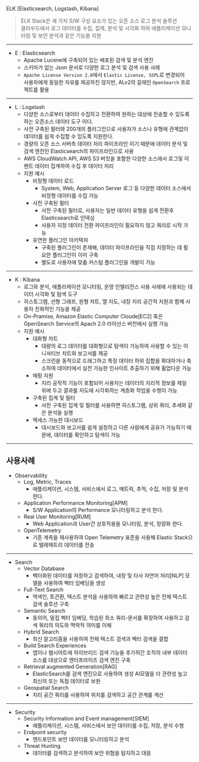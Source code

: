 ELK [Elasticsearch, Logstash, Kibana]
> ELK Stack은 세 가지 S/W 구성 요소가 있는 오픈 소스 로그 분석 솔루션  
> 클라우드에서 로그 데이터를 수집, 집계, 분석 및 시각화 하여 애플리케이션 모니터링 및 보안 분석과 같은 기능을 지원

---
* E : Elasticsearch
  * Apache Lucene에 구축되어 있는 배포된 검색 및 분석 엔진
  * 스키마가 없는 Json 문서로 다양한 로그 분석 및 검색 사용 사례
  * `Apache License Version 2.0`에서 `Elastic License, SSPL`로 변경되어  
    사용자에게 동일한 자유를 제공하진 않지만, ALv2의 갈래인 `OpenSearch` 프로젝트를 활용
---
* L : Logstash
  * 다양한 소스로부터 데이터 수집하고 전환하여 원하는 대상에 전송할 수 있도록 하는 오픈소스 데이터 도구 이다.
  * 사전 구축된 필터와 200개의 플러그인으로 사용자가 소스나 유형에 관계없이 데이터를 쉽게 수집할 수 있도록 지원한다.
  * 경량의 오픈 소스 서버측 데이터 처리 파이프라인 이기 때문에 데이터 분석 및 검색 엔진인 Elasticsearch의 파이프라인으로 사용
  * AWS CloudWatch API, AWS S3 버킷을 포함한 다양한 소스에서 로그및 이벤트 데이터 집계하여 수집 후 데이터 처리
  * 지원 예시
    * 비정형 데이터 로드
      * System, Web, Application Server 로그 등 다양한 데이터 소스에서 비정형 데이터를 수집 가능
    * 사전 구축된 필터
      * 사전 구축된 필터로, 사용자는 일반 데이터 유형을 쉽게 전환후 Elasticsearch로 인덱싱
      * 사용자 지정 데이터 전환 파이프라인이 필요하지 않고 쿼리로 시작 가능
    * 유연한 플러그인 아키텍처
      * 구축된 플러그인이 존재해, 데이터 파이프라인을 직접 지정하는 데 필요한 플러그인이 이미 구축
      * 별도로 사용자에 맞춤 커스텀 플러그인을 개발이 가능
---
* K : Kibana
  * 로그와 분석, 애플리케이션 모니터링, 운영 인텔리전스 사용 사례에 사용되는 데이터 시각화 및 탐색 도구
  * 히스토그램, 선형 그래프, 원형 차트, 열 지도, 내장 지리 공간적 지원과 함께 사용자 친화적인 기능을 제공
  * On-Pramise, Amazon Elastic Computer Cloude[EC2] 혹은 OpenSearch Service의 Apach 2.0 라이선스 버전에서 실행 가능
  * 지원 예시
    * 대화형 차트
      * 대량의 로그 데이터를 대화형으로 탐색이 가능하여 사용할 수 있는 이니셔티브 차트와 보고서를 제공
      * 스크린을 동적으로 드래그하고 특정 데이터 하위 집합을 확대하거나 축소하여 데이터에서 실천 가능한 인사이트 추출하기 위해 휠업다운 가능
    * 매핑 지원
      * 지리 공작적 기능이 포함되어 사용자는 데이터의 지리적 정보를 제일 위에 두고 결과를 지도에 시각화하는 계층화 작업을 수행이 가능
    * 구축된 집계 및 필터
      * 사전 구축된 집계 및 필터를 사용하면 히스토그램, 상위 쿼리, 추세와 같은 분석을 실행
    * 액세스 가능한 대시보드
      * 대시보드와 보고서를 쉽게 설정하고 다른 사람에게 공유가 가능하기 때문에, 데이터를 확인하고 탐색이 가능
---
사용사례
---
* Observability
  * Log, Metric, Traces
    * 애플리케이션, 시스템, 서비스에서 로그, 메트릭, 추적, 수집, 저장 및 분석 한다.
  * Application Performance Monitoring[APM]
    * S/W Application의 Performance 모니터링하고 분석 한다.
  * Real User Monitoring[RUM]
    * Web Application과 User간 상호작용을 모니터링, 분석, 정량화 한다.
  * OpenTelemetry
    * 기존 계측을 재사용하여 Open Telemetry 표준을 사용해 Elastic Stack으로 텔레메트리 데이터를 전송
---
* Search
  * Vector Database
    * 벡터화된 데이터를 저장하고 검색하여, 내장 및 타사 자연어 처리[NLP] 모델을 사용하여 벡터 임베딩을 생성
  * Full-Text Search
    * 역색인, 토큰환, 텍스트 분석을 사용하여 빠르고 관련성 높은 전체 텍스트 검색 솔루션 구축
  * Semantic Search
    * 동의어, 밀집 벡터 임베딩, 학습된 희소 쿼리-문서를 확장하여 사용하고 검색 쿼리의 의도와 맥락적 의미를 이해
  * Hybrid Search
    * 최신 알고리즘을 사용하여 전체 텍스트 검색과 벡터 검색을 결합
  * Build Search Experiences
    * 앱이나 웹시아트에 하이브리드 검색 기능을 추가허간 조직의 내부 데이터 소스를 대상으로 엔터프라이즈 검색 엔진 구축
  * Retrieval augmented Generation[RAG]
    * ElasticSearch를 검색 엔진으로 사용하여 생성 AI모델을 더 관련성 높고 최신의 또는 독점 데이터로 보완
  * Geospatial Search
    * 지리 공간 쿼리를 사용하여 위치를 검색하고 공간 관계를 계산
---
* Security
  * Security Information and Event management[SIEM]
    * 애플리케이션, 시스템, 서비스에서 보안 데이터를 수집, 저장, 분석 수행
  * Endpoint security
    * 엔드포인트 보안 데이터를 모니터링하고 분석
  * Threat Hunting
    * 데이터를 검색하고 분석하여 보안 위협을 탐지하고 대응
